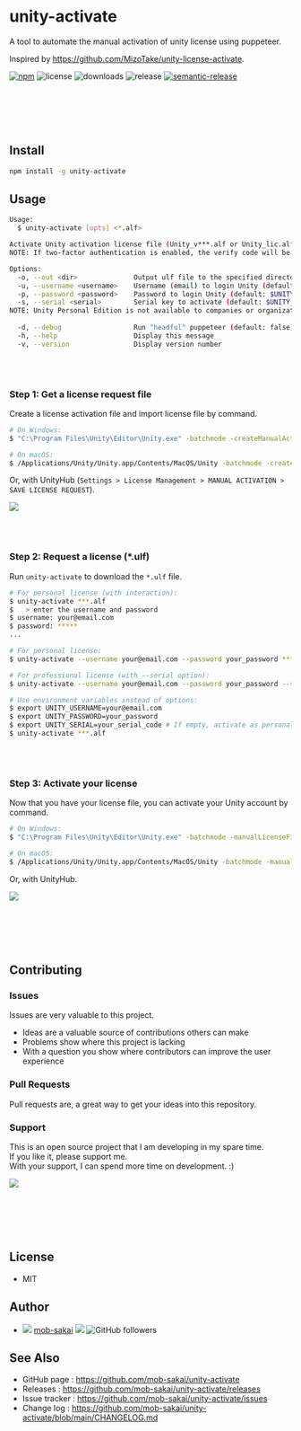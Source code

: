 unity-activate
===

A tool to automate the manual activation of unity license using puppeteer.

Inspired by https://github.com/MizoTake/unity-license-activate.

[![npm](https://img.shields.io/npm/v/unity-activate)](https://www.npmjs.com/package/unity-activate)
![license](https://img.shields.io/npm/l/unity-activate)
![downloads](https://img.shields.io/npm/dy/unity-activate)
![release](https://github.com/mob-sakai/unity-activate/workflows/release/badge.svg)
[![semantic-release](https://img.shields.io/badge/%20%20%F0%9F%93%A6%F0%9F%9A%80-semantic--release-e10079.svg)](https://github.com/semantic-release/semantic-release)

<br><br><br><br>

## Install

```sh
npm install -g unity-activate
```

## Usage

```sh
Usage:
  $ unity-activate [opts] <*.alf>

Activate Unity activation license file (Unity_v***.alf or Unity_lic.alf)
NOTE: If two-factor authentication is enabled, the verify code will be requested.

Options:
  -o, --out <dir>              Output ulf file to the specified directory (default: .)
  -u, --username <username>    Username (email) to login Unity (default: $UNITY_USERNAME)
  -p, --password <password>    Password to login Unity (default: $UNITY_PASSWORD)
  -s, --serial <serial>        Serial key to activate (default: $UNITY_SERIAL). If empty, activate as personal license.
NOTE: Unity Personal Edition is not available to companies or organizations that earned more than USD100,000 in the previous fiscal year.
 
  -d, --debug                  Run "headful" puppeteer (default: false)
  -h, --help                   Display this message 
  -v, --version                Display version number
```

<br><br>

### Step 1: Get a license request file

Create a license activation file and import license file by command.

```sh
# On Windows:
$ "C:\Program Files\Unity\Editor\Unity.exe" -batchmode -createManualActivationFile

# On macOS:
$ /Applications/Unity/Unity.app/Contents/MacOS/Unity -batchmode -createManualActivationFile
```

Or, with UnityHub (`Settings > License Management > MANUAL ACTIVATION > SAVE LICENSE REQUEST`).

![](https://user-images.githubusercontent.com/12690315/103255736-d4aa8380-49cd-11eb-9701-ff787e38a9f1.png)

<br><br>

### Step 2: Request a license (*.ulf)

Run `unity-activate` to download the `*.ulf` file.

```sh
# For personal license (with interaction):
$ unity-activate ***.alf
$   > enter the username and password
$ username: your@email.com
$ password: *****
...

# For personal license:
$ unity-activate --username your@email.com --password your_password ***.alf

# For professional license (with --serial option):
$ unity-activate --username your@email.com --password your_password --serial your_serial_code ***.alf

# Use environment variables instead of options:
$ export UNITY_USERNAME=your@email.com
$ export UNITY_PASSWORD=your_password
$ export UNITY_SERIAL=your_serial_code # If empty, activate as personal license.
$ unity-activate ***.alf
```

<br><br>

### Step 3: Activate your license 

Now that you have your license file, you can activate your Unity account by command.

```sh
# On Windows:
$ "C:\Program Files\Unity\Editor\Unity.exe" -batchmode -manualLicenseFile ***.ulf

# On macOS:
$ /Applications/Unity/Unity.app/Contents/MacOS/Unity -batchmode -manualLicenseFile ***.ulf
```

Or, with UnityHub.

![](https://user-images.githubusercontent.com/12690315/103255739-d70cdd80-49cd-11eb-9d18-62600a20085f.png)

<br><br><br><br>

## Contributing

### Issues

Issues are very valuable to this project.

- Ideas are a valuable source of contributions others can make
- Problems show where this project is lacking
- With a question you show where contributors can improve the user experience

### Pull Requests

Pull requests are, a great way to get your ideas into this repository.  

### Support

This is an open source project that I am developing in my spare time.  
If you like it, please support me.  
With your support, I can spend more time on development. :)

[![](https://user-images.githubusercontent.com/12690315/66942881-03686280-f085-11e9-9586-fc0b6011029f.png)](https://github.com/users/mob-sakai/sponsorship)

<br><br><br><br>

## License

* MIT

## Author

* ![](https://user-images.githubusercontent.com/12690315/96986908-434a0b80-155d-11eb-8275-85138ab90afa.png) [mob-sakai](https://github.com/mob-sakai) [![](https://img.shields.io/twitter/follow/mob_sakai.svg?label=Follow&style=social)](https://twitter.com/intent/follow?screen_name=mob_sakai) ![GitHub followers](https://img.shields.io/github/followers/mob-sakai?style=social)

## See Also

* GitHub page : https://github.com/mob-sakai/unity-activate
* Releases : https://github.com/mob-sakai/unity-activate/releases
* Issue tracker : https://github.com/mob-sakai/unity-activate/issues
* Change log : https://github.com/mob-sakai/unity-activate/blob/main/CHANGELOG.md
